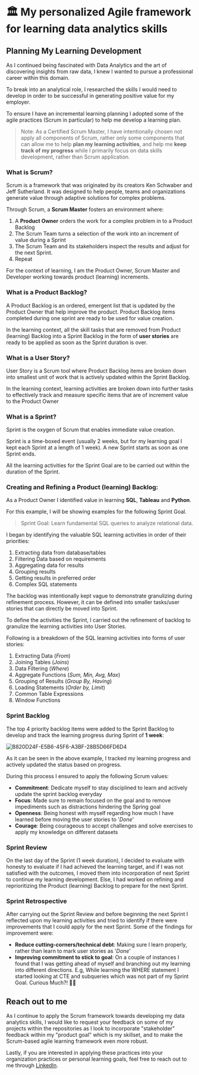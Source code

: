 # 🏛 My personalized Agile framework for learning data analytics skills

## Planning My Learning Development

As I continued being fascinated with Data Analytics and the art of discovering insights from raw data, I knew I wanted to pursue a professional career within this domain.

To break into an analytical role, I researched the skills I would need to develop in order to be successful in generating positive value for my employer.

To ensure I have an incremental learning planning I adopted some of the agile practices (Scrum in particular) to help me develop a learning plan.

> Note: As a Certified Scrum Master, I have intentionally chosen not apply all components of Scrum, rather only some components that can allow me to help **plan my learning activities**, and help me **keep track of my progress** while I primarily focus on data skills development, rather than Scrum application.

### What is Scrum?

Scrum is a framework that was originated by its creators Ken Schwaber and Jeff Sutherland. It was designed to help people, teams and organizations generate value through adaptive solutions for complex problems.

Through Scrum, a **Scrum Master** fosters an environment where:
1. A **Product Owner** orders the work for a complex problem in to a Product Backlog
2. The Scrum Team turns a selection of the work into an increment of value during a Sprint
3. The Scrum Team and its stakeholders inspect the results and adjust for the next Sprint.
4. Repeat

For the context of learning, I am the Product Owner, Scrum Master and Developer working towards product (learning) increments.

### What is a Product Backlog?

A Product Backlog is an ordered, emergent list that is updated by the Product Owner that help improve the product. Product Backlog items completed during one sprint are ready to be used for value creation.

In the learning context, all the skill tasks that are removed from Product (learning) Backlog into a Sprint Backlog in the form of **user stories** are ready to be applied as soon as the Sprint duration is over.

### What is a User Story?

User Story is a Scrum tool where Product Backlog items are broken down into smallest unit of work that is actively updated within the Sprint Backlog.

In the learning context, learning activities are broken down into further tasks to effectively track and measure specific items that are of increment value to the Product Owner

### What is a Sprint?

Sprint is the oxygen of Scrum that enables immediate value creation.

Sprint is a time-boxed event (usually 2 weeks, but for my learning goal I kept each Sprint at a length of 1 week). A new Sprint starts as soon as one Sprint ends.

All the learning activities for the Sprint Goal are to be carried out within the duration of the Sprint.

### Creating and Refining a Product (learning) Backlog:

As a Product Owner I identified value in learning **SQL**, **Tableau** and **Python**.

For this example, I will be showing examples for the following Sprint Goal.

> Sprint Goal: Learn fundamental SQL queries to analyze relational data.

I began by identifying the valuable SQL learning activities in order of their priorities:
1. Extracting data from database/tables
2. Filtering Data based on requirements
3. Aggregating data for results
4. Grouping results
5. Getting results in preferred order
6. Complex SQL statements

The backlog was intentionally kept vague to demonstrate granulizing during refinement process. However, it can be defined into smaller tasks/user stories that can directly be moved into Sprint.

To define the activities the Sprint, I carried out the refinement of backlog to granulize the learning activities into User Stories.

Following is a breakdown of the SQL learning activities into forms of user stories:
1. Extracting Data (_From_)
2. Joining Tables (_Joins_)
3. Data Filtering (_Where_)
4. Aggregate Functions (_Sum, Min, Avg, Max_)
5. Grouping of Results (_Group By, Having_)
6. Loading Statements (_Order by, Limit_)
7. Common Table Expressions
8. Window Functions

### Sprint Backlog

The top 4 priority backlog items were added to the Sprint Backlog to develop and track the learning progress during Sprint of **1 week**:

![B820D24F-E5B6-45F6-A3BF-28B5D66FD6D4](https://user-images.githubusercontent.com/103615594/173422825-19023130-b1b3-4cb9-8b4c-eed214485c4d.jpeg)


As it can be seen in the above example, I tracked my learning progress and actively updated the status based on progress.

During this process I ensured to apply the following Scrum values:
- **Commitment**: Dedicate myself to stay disciplined to learn and actively update the sprint backlog everyday
- **Focus**: Made sure to remain focused on the goal and to remove impediments such as distractions hindering the Spring goal
- **Openness**: Being honest with myself regarding how much I have learned before moving the user stories to '_Done_'
- **Courage**: Being courageous to accept challenges and solve exercises to apply my knowledge on different datasets

### Sprint Review

On the last day of the Sprint (1 week duration), I decided to evaluate with honesty to evaluate if I had achieved the learning target, and if I was not satisfied with the outcomes, I moved them into incorporation of next Sprint to continue my learning development. Else, I had worked on refining and reprioritizing the Product (learning) Backlog to prepare for the next Sprint.

### Sprint Retrospective

After carrying out the Sprint Review and before beginning the next Sprint I reflected upon my learning activities and tried to identify if there were improvements that I could apply for the next Sprint. Some of the findings for improvement were:
- **Reduce cutting-corners/technical debt**: Making sure I learn properly, rather than learn to mark user stories as '_Done_'
- **Improving commitment to stick to goal**: On a couple of instances I found that I was getting ahead of myself and branching out my learning into different directions. E.g, While learning the WHERE statement I started looking at CTE and subqueries which was not part of my Sprint Goal. Curious Much?! 😬🙈

## Reach out to me

As I continue to apply the Scrum framework towards developing my data analytics skills, I would like to request your feedback on some of my projects within the repositories as I look to incorporate "stakeholder" feedback within my "product goal" which is my skillset, and to make the Scrum-based agile learning framework even more robust.

Lastly, if you are interested in applying these practices into your organization practices or personal learning goals, feel free to reach out to me through [LinkedIn](https://www.linkedin.com/in/rohaanzuberi/).
